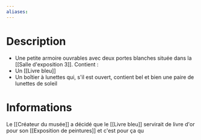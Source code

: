 ```yaml
---
aliases:
---
```

# Description
- Une petite armoire ouvrables avec deux portes blanches située dans la [[Salle d'exposition 3]].
Contient : 
- Un [[Livre bleu]]
- Un boîtier à lunettes qui, s'il est ouvert, contient bel et bien une paire de lunettes de soleil
# Informations
Le [[Créateur du musée]] a décidé que le [[Livre bleu]] servirait de livre d'or pour son [[Exposition de peintures]] et c'est pour ça qu